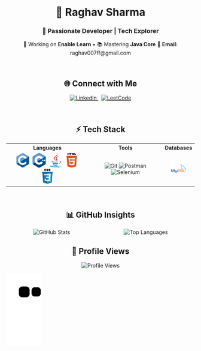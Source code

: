<h1 align="center">🚀 Raghav Sharma</h1>
<h3 align="center">🌌 Passionate Developer | Tech Explorer</h3>

<p align="center">
  🌟 Working on <strong>Enable Learn</strong> • 📚 Mastering <strong>Java Core</strong>  
  📩 <strong>Email:</strong> raghav007ff@gmail.com
</p>
<br>
<h2 align="center">🌐 Connect with Me</h2>
<p align="center">
  <a href="https://linkedin.com/in/raghav-sharma-rs007" target="_blank">
    <img src="https://raw.githubusercontent.com/rahuldkjain/github-profile-readme-generator/master/src/images/icons/Social/linked-in-alt.svg" alt="LinkedIn" height="40">
  </a>
  &nbsp;
  <a href="https://www.leetcode.com/raghav_00789" target="_blank">
    <img src="https://raw.githubusercontent.com/rahuldkjain/github-profile-readme-generator/master/src/images/icons/Social/leet-code.svg" alt="LeetCode" height="40">
  </a>
</p>
<br>
<h2 align="center">⚡ Tech Stack</h2>

<table align="center">
  <tr>
    <td align="center"><b>Languages</b></td>
    <td align="center"><b>Tools</b></td>
    <td align="center"><b>Databases</b></td>
  </tr>
  <tr>
    <td align="center">
      <img src="https://raw.githubusercontent.com/devicons/devicon/master/icons/c/c-original.svg" alt="C" width="40">
      <img src="https://raw.githubusercontent.com/devicons/devicon/master/icons/cplusplus/cplusplus-original.svg" alt="C++" width="40">
      <img src="https://raw.githubusercontent.com/devicons/devicon/master/icons/java/java-original.svg" alt="Java" width="40">
      <img src="https://raw.githubusercontent.com/devicons/devicon/master/icons/html5/html5-original-wordmark.svg" alt="HTML5" width="40">
      <img src="https://raw.githubusercontent.com/devicons/devicon/master/icons/css3/css3-original-wordmark.svg" alt="CSS3" width="40">
    </td>
    <td align="center">
      <img src="https://www.vectorlogo.zone/logos/git-scm/git-scm-icon.svg" alt="Git" width="40">
      <img src="https://www.vectorlogo.zone/logos/getpostman/getpostman-icon.svg" alt="Postman" width="40">
      <img src="https://raw.githubusercontent.com/detain/svg-logos/780f25886640cef088af994181646db2f6b1a3f8/svg/selenium-logo.svg" alt="Selenium" width="40">
    </td>
    <td align="center">
      <img src="https://raw.githubusercontent.com/devicons/devicon/master/icons/mysql/mysql-original-wordmark.svg" alt="MySQL" width="40">
    </td>
  </tr>
</table>
<br>
<h2 align="center">📊 GitHub Insights</h2>

<p align="center" style="display: flex; justify-content: space-around;">
  <img src="https://github-readme-stats.vercel.app/api?username=raghavsharma006&show_icons=true&hide_border=true&theme=transparent" alt="GitHub Stats" />
  <img src="https://github-readme-stats.vercel.app/api/top-langs/?username=raghavsharma006&layout=compact&hide_border=true&theme=transparent" alt="Top Languages" />
</p>
<h2 align="center">👀 Profile Views</h2>
<p align="center">
  <img src="https://komarev.com/ghpvc/?username=raghavsharma006&color=brightgreen" alt="Profile Views">
</p>

![snake gif](https://github.com/RaghavSharma006/RaghavSharma006/blob/output/github-contribution-grid-snake.svg)
